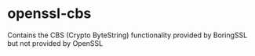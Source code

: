 # openssl-cbs

Contains the CBS (Crypto ByteString) functionality provided by BoringSSL but not provided by OpenSSL
